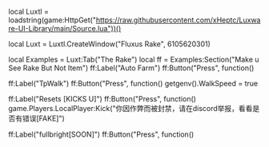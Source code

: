 local Luxtl = loadstring(game:HttpGet("https://raw.githubusercontent.com/xHeptc/Luxware-UI-Library/main/Source.lua"))() 
  
local Luxt = Luxtl.CreateWindow("Fluxus Rake", 6105620301)    

local Examples = Luxt:Tab("The Rake") 
local ff = Examples:Section("Make u See Rake But Not Item") 
ff:Label("Auto Farm")
ff:Button("Press", function()

ff:Label("TpWalk")
ff:Button("Press", function()
getgenv().WalkSpeed = true 
 


ff:Label("Resets [KICKS U]")
ff:Button("Press", function()
game.Players.LocalPlayer:Kick("你因作弊而被封禁，请在discord举报，看看是否有错误[FAKE]")



ff:Label("fullbright[SOON]")
ff:Button("Press", function()
